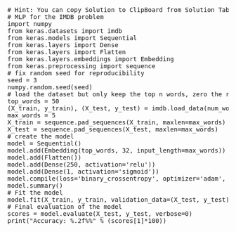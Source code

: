 <pre class="file" data-target="clipboard">
# Hint: You can copy Solution to ClipBoard from Solution Tab
# MLP for the IMDB problem
import numpy
from keras.datasets import imdb
from keras.models import Sequential
from keras.layers import Dense
from keras.layers import Flatten
from keras.layers.embeddings import Embedding
from keras.preprocessing import sequence
# fix random seed for reproducibility
seed = 3
numpy.random.seed(seed)
# load the dataset but only keep the top n words, zero the rest
top_words = 50
(X_train, y_train), (X_test, y_test) = imdb.load_data(num_words=top_words)
max_words = 5
X_train = sequence.pad_sequences(X_train, maxlen=max_words)
X_test = sequence.pad_sequences(X_test, maxlen=max_words)
# create the model
model = Sequential()
model.add(Embedding(top_words, 32, input_length=max_words))
model.add(Flatten())
model.add(Dense(250, activation='relu'))
model.add(Dense(1, activation='sigmoid'))
model.compile(loss='binary_crossentropy', optimizer='adam', metrics=['accuracy'])
model.summary()
# Fit the model
model.fit(X_train, y_train, validation_data=(X_test, y_test), epochs=2, batch_size=128, verbose=2)
# Final evaluation of the model
scores = model.evaluate(X_test, y_test, verbose=0)
print("Accuracy: %.2f%%" % (scores[1]*100))

</pre>
